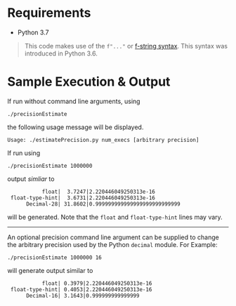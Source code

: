 # Requirements

  * Python 3.7

> This code makes use of the `f"..."` or [f-string
> syntax](https://www.python.org/dev/peps/pep-0498/). This syntax was
> introduced in Python 3.6.


# Sample Execution & Output

If run without command line arguments, using

```
./precisionEstimate
```

the following usage message will be displayed.

```
Usage: ./estimatePrecision.py num_execs [arbitrary precision]
```

If run using

```
./precisionEstimate 1000000
```

output *simliar* to

```
           float|  3.7247|2.220446049250313e-16
 float-type-hint|  3.6731|2.220446049250313e-16
      Decimal-28| 31.8602|0.999999999999999999999999999
```

will be generated. Note that the `float` and `float-type-hint` lines may vary.

---

An optional precision command line argument can be supplied to change the
arbitrary precision used by the Python `decimal` module. For Example:

```
./precisionEstimate 1000000 16
```

will generate output similar to

```
           float| 0.3979|2.220446049250313e-16
 float-type-hint| 0.4053|2.220446049250313e-16
      Decimal-16| 3.1643|0.999999999999999
```

